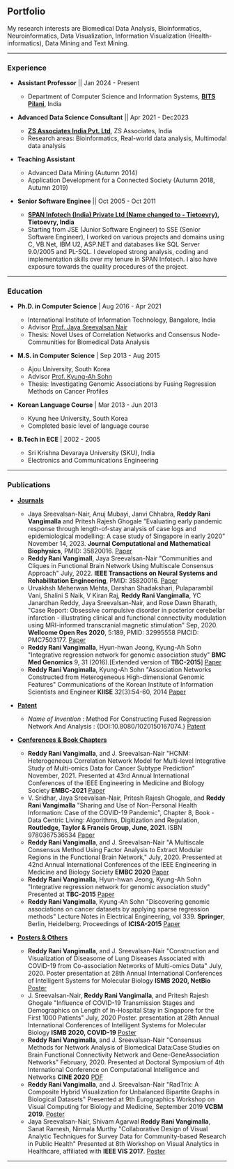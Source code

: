 ## Portfolio
My research interests are Biomedical Data Analysis, Bioinformatics, Neuroinformatics, Data Visualization, Information
Visualization (Health-informatics), Data Mining and Text Mining.

---
 
### Experience
- <b>Assistant Professor</b> || Jan 2024 - Present
  -  Department of Computer Science and Information Systems, <b>[BITS Pilani](https://academic.bits-pilani.ac.in/)</b>, India

- <b>Advanced Data Science Consultant</b> || Apr 2021 - Dec2023
  - <b>[ZS Associates India Pvt. Ltd](https://www.zs.com/)</b>, ZS Associates, India
  - Research areas: Bioinformatics, Real-world data analysis, Multimodal data analysis

- <b>Teaching Assistant</b>  
  - Advanced Data Mining (Autumn 2014)
  - Application Development for a Connected Society (Autumn 2018, Autumn 2019)

- <b>Senior Software Enginee</b> || Oct 2005 - Oct 2011
  - <b>[SPAN Infotech (India) Private Ltd (Name changed to - Tietoevry)](https://www.evry.com/in/), Tietoevry, India </b>
  - Starting from JSE (Junior Software Engineer) to SSE (Senior Software Engineer), I worked on various projects and domains using C, VB.Net, IBM U2, ASP.NET and databases like SQL Server 9.0/2005 and PL-SQL. I developed strong analysis, coding and implementation skills over my tenure in SPAN Infotech. I also have exposure towards the quality procedures of the project.

---

### Education
- <b>Ph.D. in Computer Science</b> | Aug 2016 - Apr 2021
  - International Institute of Information Technology, Bangalore, India  
  - Advisor [Prof. Jaya Sreevalsan Nair](https://sites.google.com/view/jaya-sreevalsan-nair/)
  - Thesis: Novel Uses of Correlation Networks and Consensus Node-Communities for Biomedical Data Analysis 
    
- <b>M.S. in Computer Science</b> | Sep 2013 - Aug 2015
  - Ajou University, South Korea 
  - Advisor [Prof. Kyung-Ah Sohn](https://sites.google.com/site/kasohn/home) 
  - Thesis: Investigating Genomic Associations by Fusing Regression Methods on Cancer Profiles
   
- <b>Korean Language Course</b> | Mar 2013 - Jun 2013
   - Kyung hee University, South Korea
   - Completed basic level of language course

- <b>B.Tech in ECE</b> | 2002 - 2005
  - Sri Krishna Devaraya University (SKU), India
  - Electronics and Communications  Engineering

---

### Publications
- <u><b>Journals</b></u>
  - Jaya Sreevalsan-Nair, Anuj Mubayi, Janvi Chhabra, <b>Reddy Rani Vangimalla</b> and Pritesh Rajesh Ghogale ”Evaluating early pandemic response through length-of-stay analysis of case logs and epidemiological modelling: A case study of Singapore in early 2020” November 14, 2023. <b>Journal Computational and Mathematical Biophysics</b>, PMID: 35820016. [Paper](https://doi.org/10.1515/cmb-2023-0104)
  - <b>Reddy Rani Vangimall</b>, Jaya Sreevalsan-Nair "Communities and Cliques in Functional Brain Network Using Multiscale Consensus Approach" July, 2022. <b>IEEE Transactions on Neural Systems and Rehabilitation Engineering</b>, PMID: 35820016. [Paper](https://ieeexplore.ieee.org/document/9826786)
  - Urvakhsh Meherwan Mehta, Darshan Shadakshari, Pulaparambil Vani, Shalini S Naik, V Kiran Raj, <b>Reddy Rani Vangimalla</b>, YC Janardhan Reddy, Jaya Sreevalsan-Nair, and Rose Dawn Bharath, "Case Report: Obsessive compulsive disorder in posterior cerebellar infarction - illustrating clinical and functional connectivity modulation using MRI-informed transcranial magnetic stimulation" Sep, 2020. <b>Wellcome Open Res 2020</b>, 5:189, PMID: 32995558 PMCID: PMC7503177. [Paper](https://doi.org/10.12688/wellcomeopenres.16183.2)
  - <b>Reddy Rani Vangimalla</b>, Hyun-hwan Jeong, Kyung-Ah Sohn "Integrative regression network for genomic association study" <b>BMC Med Genomics</b> 9, 31 (2016).[Extended version of <b>TBC-2015</b>] [Paper](https://doi.org/10.1186/s12920-016-0192-7)
  - <b>Reddy Rani Vangimalla</b>, Kyung-Ah Sohn "Association Networks Constructed from Heterogeneous High-dimensional Genomic Features" Communications of the Korean Institute of Information Scientists and Engineer <b>KIISE</b> 32(3):54-60, 2014 [Paper](https://www.dbpia.co.kr/Journal/articleDetail?nodeId=NODE02373852)

- <u><b> Patent </b></u>
  - <i>Name of Invention</i> : Method For Constructing Fused Regression Network And  Analysis : {DOI:10.8080/1020150167074.} [Patent](https://doi.org/10.8080/1020150167074?urlappend=en)
    
- <u><b>Conferences & Book Chapters</b></u>
  - <b>Reddy Rani Vangimalla</b>, and J. Sreevalsan-Nair "HCNM: Heterogeneous Correlation Network Model for Multi-level Integrative Study of Multi-omics Data for Cancer Subtype Prediction" November, 2021. Presented at 43rd Annual International Conferences of the IEEE Engineering in Medicine and Biology Society <b>EMBC-2021</b> [Paper](https://ieeexplore.ieee.org/document/9630781)
  - V. Sridhar, Jaya Sreevalsan-Nair, Pritesh Rajesh Ghogale, and <b>Reddy Rani Vangimalla</b> "Sharing and Use of Non-Personal Health Information: Case of the COVID-19 Pandemic", Chapter 8, Book - Data Centric Living: Algorithms, Digitization and Regulation, <b>Routledge, Taylor & Francis Group, June, 2021</b>. ISBN 9780367536534 [Paper](https://doi.org/10.4324/9781003093442)
  - <b>Reddy Rani Vangimalla</b>, and J. Sreevalsan-Nair "A  Multiscale  Consensus  Method  Using  Factor  Analysis  to  Extract Modular  Regions  in  the  Functional  Brain  Network,"  July, 2020.  Pressented at 42nd Annual International Conferences of the IEEE Engineering in Medicine and Biology Society <b>EMBC 2020</b> [Paper](https://ieeexplore.ieee.org/document/9175622)
  - <b>Reddy Rani Vangimalla</b>, Hyun-hwan Jeong, Kyung-Ah Sohn "Integrative regression network for genomic association study" Presented at <b>TBC-2015</b> [Paper](https://doi.org/10.1186/s12920-016-0192-7)
  - <b>Reddy Rani Vangimalla</b>, Kyung-Ah Sohn "Discovering genomic associations on cancer datasets by applying sparse regression methods" Lecture Notes in Electrical Engineering, vol 339. <b>Springer</b>, Berlin, Heidelberg. Proceedings of <b>ICISA-2015</b> [Paper](https://link.springer.com/chapter/10.1007/978-3-662-46578-3_84)

- <u><b> Posters & Others </b></u>
  - <b>Reddy Rani Vangimalla</b>, and J. Sreevalsan-Nair "Construction and Visualization of Diseasome of Lung Diseases Associated with COVID-19 from Co-association Networks of Multi-omics Data"  July, 2020. Poster presentation at 28th Annual International Conferences of Intelligent Systems for Molecular Biology <b>ISMB 2020, NetBio</b> [Poster](https://doi.org/10.7490/f1000research.1118138.1)
  - J. Sreevalsan-Nair, <b>Reddy Rani Vangimalla</b>, and Pritesh Rajesh Ghogale "Influence of COVID-19 Transmission Stages and Demographics on Length of In-Hospital Stay in Singapore for the First 1000 Patients"  July, 2020  Poster. presentation at 28th Annual International Conferences of Intelligent Systems for Molecular Biology <b>ISMB 2020, COVID-19</b> [Poster](https://doi.org/10.7490/f1000research.1118104.1)
  - <b>Reddy Rani Vangimalla</b>, and J. Sreevalsan-Nair "Consensus  Methods  for  Network  Analysis  of  Biomedical  Data:Case Studies on Brain Functional Connectivity Network and Gene-GeneAssociation  Networks"  February, 2020.  Presented at Doctoral Symposium of 4th International Conference on Computational Intelligence and Networks <b>CINE 2020</b> [PDF](https://www.researchgate.net/publication/340965820_Consensus_Methods_for_Network_Analysis_of_Biomedical_Data_Case_Studies_on_Brain_Functional_Connectivity_Network_and_Gene-Gene_Association_Networks)
  - <b>Reddy Rani Vangimalla</b>, and J. Sreevalsan-Nair "RadTrix: A Composite Hybrid Visualization for Unbalanced Bipartite Graphs in Biological Datasets" Presented at 9th Eurographics Workshop on Visual Computing for Biology and Medicine, September 2019 <b>VCBM 2019</b>.  [Poster](https://conferences.eg.org/vcbm2019/wp-content/uploads/sites/2/2019/09/05.pdf)
  - Jaya Sreevalsan-Nair, Shivam Agarwal <b>Reddy Rani Vangimalla</b>, Sanat Ramesh, Nirmala Murthy "Collaborative Design of Visual Analytic Techniques for Survey Data for Community-based Research in Public Health" Presented at 8th Workshop on Visual Analytics in Healthcare, affiliated with <b>IEEE VIS 2017</b>. [Poster](https://www.iiitb.ac.in/GVCL/pubs/2017_SreevalsanNairMurthyAgarwalReddyRamesh_VAHC.pdf)


---
<!-- p style="font-size:11px">Page template forked from <a href="https://github.com/evanca/quick-portfolio">evanca</a></p -->
<!-- Remove above link if you don't want to attibute -->
